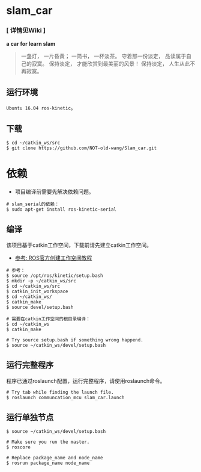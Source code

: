 # slam_car
### **[ 详情见Wiki ]**
**a car for learn slam**

>一盏灯， 一片昏黄； 一简书， 一杯淡茶。 守着那一份淡定， 品读属于自己的寂寞。 保持淡定， 才能欣赏到最美丽的风景！ 保持淡定， 人生从此不再寂寞。
 
## 运行环境

`Ubuntu 16.04 ros-kinetic`。

## 下载
```
$ cd ~/catkin_ws/src
$ git clone https://github.com/NOT-old-wang/Slam_car.git
```

# 依赖
* 项目编译前需要先解决依赖问题。

```
# slam_serial的依赖：
$ sudo apt-get install ros-kinetic-serial
```


## 编译
该项目基于catkin工作空间，下载前请先建立catkin工作空间。
- [参考: ROS官方创建工作空间教程](http://wiki.ros.org/catkin/Tutorials/create_a_workspace)
```
# 参考：
$ source /opt/ros/kinetic/setup.bash
$ mkdir -p ~/catkin_ws/src
$ cd ~/catkin_ws/src
$ catkin_init_workspace
$ cd ~/catkin_ws/
$ catkin_make
$ source devel/setup.bash
```

```
# 需要在catkin工作空间的根目录编译：
$ cd ~/catkin_ws
$ catkin_make

# Try source setup.bash if something wrong happend.
$ source ~/catkin_ws/devel/setup.bash
```

## 运行完整程序
程序已通过roslaunch配置，运行完整程序，请使用roslaunch命令。

```
# Try tab while finding the launch file.
$ roslaunch communcation_mcu slam_car.launch
```

## 运行单独节点
```
$ source ~/catkin_ws/devel/setup.bash

# Make sure you run the master.
$ roscore

# Replace package_name and node_name
$ rosrun package_name node_name
```
